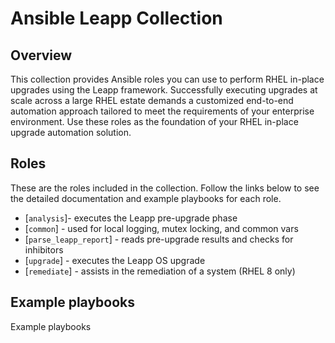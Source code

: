 # Ansible Leapp Collection

## Overview

This collection provides Ansible roles you can use to perform RHEL in-place upgrades using the Leapp framework. Successfully executing upgrades at scale across a large RHEL estate demands a customized end-to-end automation approach tailored to meet the requirements of your enterprise environment. Use these roles as the foundation of your RHEL in-place upgrade automation solution.

## Roles

These are the roles included in the collection. Follow the links below to see the detailed documentation and example playbooks for each role.

- [`analysis`]- executes the Leapp pre-upgrade phase
- [`common`] - used for local logging, mutex locking, and common vars
- [`parse_leapp_report`] - reads pre-upgrade results and checks for inhibitors
- [`upgrade`] - executes the Leapp OS upgrade
- [`remediate`] - assists in the remediation of a system (RHEL 8 only)

## Example playbooks

Example playbooks
